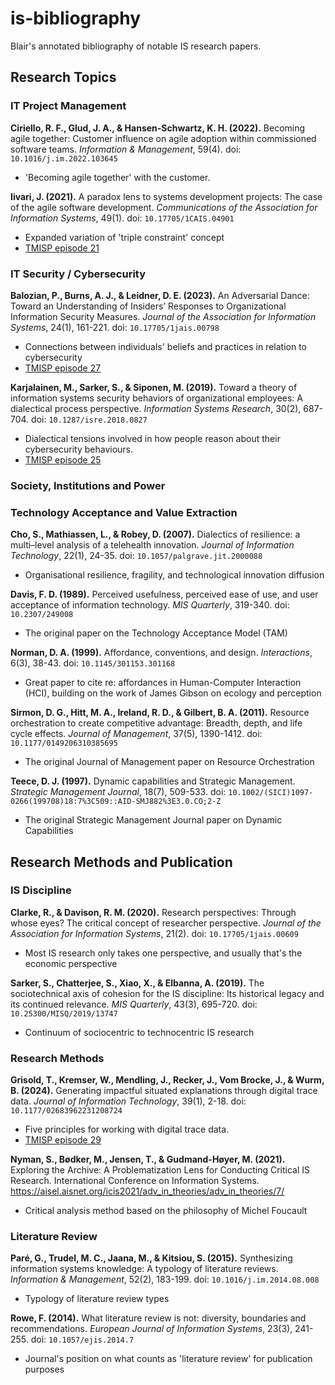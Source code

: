 # is-bibliography

Blair's annotated bibliography of notable IS research papers.

## Research Topics

### IT Project Management

**Ciriello, R. F., Glud, J. A., & Hansen-Schwartz, K. H. (2022).** Becoming agile together: Customer influence on agile adoption within commissioned software teams. _Information & Management_, 59(4). doi: `10.1016/j.im.2022.103645`

- 'Becoming agile together' with the customer.

**Iivari, J. (2021).** A paradox lens to systems development projects: The case of the agile software development. _Communications of the Association for Information Systems_, 49(1). doi: `10.17705/1CAIS.04901`

- Expanded variation of 'triple constraint' concept
- [TMISP episode 21](https://tmisp.org/2022/02/26/ep-21/)

### IT Security / Cybersecurity

**Balozian, P., Burns, A. J., & Leidner, D. E. (2023).** An Adversarial Dance: Toward an Understanding of Insiders’ Responses to Organizational Information Security Measures. _Journal of the Association for Information Systems_, 24(1), 161-221. doi: `10.17705/1jais.00798`

- Connections between individuals' beliefs and practices in relation to cybersecurity
- [TMISP episode 27](https://tmisp.org/2023/01/07/ep-27/)

**Karjalainen, M., Sarker, S., & Siponen, M. (2019).** Toward a theory of information systems security behaviors of organizational employees: A dialectical process perspective. _Information Systems Research_, 30(2), 687-704. doi: `10.1287/isre.2018.0827`

- Dialectical tensions involved in how people reason about their cybersecurity behaviours.
- [TMISP episode 25](https://tmisp.org/2022/11/19/ep-25/)

### Society, Institutions and Power

### Technology Acceptance and Value Extraction

**Cho, S., Mathiassen, L., & Robey, D. (2007).** Dialectics of resilience: a multi–level analysis of a telehealth innovation. _Journal of Information Technology_, 22(1), 24-35. doi: `10.1057/palgrave.jit.2000088`

- Organisational resilience, fragility, and technological innovation diffusion

**Davis, F. D. (1989).** Perceived usefulness, perceived ease of use, and user acceptance of information technology. _MIS Quarterly_, 319-340. doi: `10.2307/249008`

- The original paper on the Technology Acceptance Model (TAM)

**Norman, D. A. (1999).** Affordance, conventions, and design. _Interactions_, 6(3), 38-43. doi: `10.1145/301153.301168`

- Great paper to cite re: affordances in Human-Computer Interaction (HCI), building on the work of James Gibson on ecology and perception

**Sirmon, D. G., Hitt, M. A., Ireland, R. D., & Gilbert, B. A. (2011).** Resource orchestration to create competitive advantage: Breadth, depth, and life cycle effects. _Journal of Management_, 37(5), 1390-1412. doi: `10.1177/0149206310385695`

- The original Journal of Management paper on Resource Orchestration

**Teece, D. J. (1997).** Dynamic capabilities and Strategic Management. _Strategic Management Journal_, 18(7), 509-533. doi: `10.1002/(SICI)1097-0266(199708)18:7%3C509::AID-SMJ882%3E3.0.CO;2-Z`

- The original Strategic Management Journal paper on Dynamic Capabilities

## Research Methods and Publication

### IS Discipline

**Clarke, R., & Davison, R. M. (2020).** Research perspectives: Through whose eyes? The critical concept of researcher perspective. _Journal of the Association for Information Systems_, 21(2). doi: `10.17705/1jais.00609`

- Most IS research only takes one perspective, and usually that's the economic perspective

**Sarker, S., Chatterjee, S., Xiao, X., & Elbanna, A. (2019).** The sociotechnical axis of cohesion for the IS discipline: Its historical legacy and its continued relevance. _MIS Quarterly_, 43(3), 695-720. doi: `10.25300/MISQ/2019/13747`

- Continuum of sociocentric to technocentric IS research

### Research Methods

**Grisold, T., Kremser, W., Mendling, J., Recker, J., Vom Brocke, J., & Wurm, B. (2024).** Generating impactful situated explanations through digital trace data. _Journal of Information Technology_, 39(1), 2-18. doi: `10.1177/02683962231208724`

- Five principles for working with digital trace data.
- [TMISP episode 29](https://tmisp.org/2024/08/17/ep-29/)

**Nyman, S., Bødker, M., Jensen, T., & Gudmand-Høyer, M. (2021).** Exploring the Archive: A Problematization Lens for Conducting Critical IS Research. International Conference on Information Systems. https://aisel.aisnet.org/icis2021/adv_in_theories/adv_in_theories/7/

- Critical analysis method based on the philosophy of Michel Foucault

### Literature Review

**Paré, G., Trudel, M. C., Jaana, M., & Kitsiou, S. (2015).** Synthesizing information systems knowledge: A typology of literature reviews. _Information & Management_, 52(2), 183-199. doi: `10.1016/j.im.2014.08.008`

- Typology of literature review types

**Rowe, F. (2014).** What literature review is not: diversity, boundaries and recommendations. _European Journal of Information Systems_, 23(3), 241-255. doi: `10.1057/ejis.2014.7`

- Journal's position on what counts as 'literature review' for publication purposes
